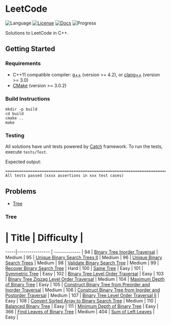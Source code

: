 # LeetCode

![Language](https://img.shields.io/badge/language-C++-f34b7d.svg)
[![License](https://img.shields.io/badge/license-MIT-blue.svg)](./LICENSE.md)
[![Docs](https://readthedocs.org/projects/leetcode-book/badge/)](http://leetcode-book.readthedocs.org/)
![Progress](https://img.shields.io/badge/progress-247%20%2F%20289-orange.svg)

Solutions to LeetCode in C++.

## Getting Started

### Requirements

* C++11 compatible compiler: [g++](https://gcc.gnu.org/) (version >= 4.2), or [clang++](http://clang.llvm.org/cxx_status.html) (version >= 3.0)
* [CMake](http://www.cmake.org/) (version >= 3.0.2)

### Build Instructions

```
mkdir -p build
cd build
cmake ..
make
```

### Testing

All solutions have unit tests powered by [Catch](https://github.com/philsquared/Catch) framework. To run the tests, execute `tests/Test`.

Expected output:

```
===============================================================================
All tests passed (xxxx assertions in xxx test cases)
```

## Problems

* [Tree](#tree)

### Tree

  #  | Title           | Difficulty    |
-----|---------------- | ------------- |
 94  | [Binary Tree Inorder Traversal](src/BinaryTreeInorderTraversal.cpp) | Medium |
 95  | [Unique Binary Search Trees II](src/UniqueBinarySearchTreesII.cpp) | Medium |
 96  | [Unique Binary Search Trees](src/UniqueBinarySearchTrees.cpp) | Medium |
 98  | [Validate Binary Search Tree](src/ValidateBinarySearchTree.cpp) | Medium |
 99  | [Recover Binary Search Tree](src/RecoverBinarySearchTree.cpp) | Hard |
 100 | [Same Tree](src/SameTree.cpp) | Easy |
 101 | [Symmetric Tree](src/SymmetricTree.cpp) | Easy |
 102 | [Binary Tree Level Order Traversal](src/BinaryTreeLevelOrderTraversal.cpp) | Easy |
 103 | [Binary Tree Zigzag Level Order Traversal](src/BinaryTreeZigzagLevelOrderTraversal.cpp) | Medium |
 104 | [Maximum Depth of Binary Tree](src/MaximumDepthOfBinaryTree.cpp) | Easy |
 105 | [Construct Binary Tree from Preorder and Inorder Traversal](src/ConstructBinaryTreeFromPreorderAndInorderTraversal.cpp) | Medium |
 106 | [Construct Binary Tree from Inorder and Postorder Traversal](src/ConstructBinaryTreeFromInorderAndPostorderTraversal.cpp) | Medium |
 107 | [Binary Tree Level Order Traversal II](src/BinaryTreeLevelOrderTraversalII.cpp) | Easy |
 108 | [Convert Sorted Array to Binary Search Tree](src/ConvertSortedArrayToBinarySearchTree.cpp) | Medium |
 110 | [Balanced Binary Tree](src/BalancedBinaryTree.cpp) | Easy |
 111 | [Minimum Depth of Binary Tree](src/MinimumDepthOfBinaryTree.cpp) | Easy |
 366 | [Find Leaves of Binary Tree](src/FindLeavesOfBinaryTree.cpp) | Medium |
 404 | [Sum of Left Leaves](src/SumOfLeftLeaves.cpp) | Easy |
